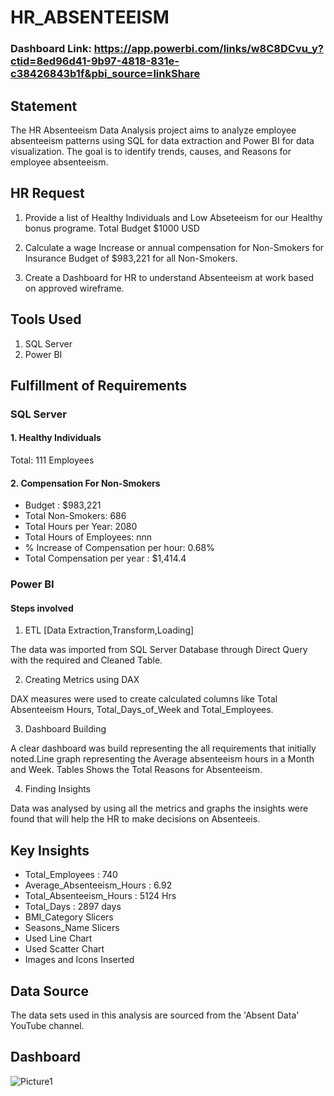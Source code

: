 
# HR_ABSENTEEISM
### Dashboard Link: https://app.powerbi.com/links/w8C8DCvu_y?ctid=8ed96d41-9b97-4818-831e-c38426843b1f&pbi_source=linkShare

## Statement
The HR Absenteeism Data Analysis project aims to analyze employee absenteeism patterns using SQL for data extraction and Power BI for data visualization. The goal is to identify trends, causes, and Reasons for employee absenteeism.


## HR Request
1. Provide a list of Healthy Individuals and Low Abseteeism for our Healthy bonus programe.
Total Budget $1000 USD

2. Calculate a wage Increase or annual compensation for Non-Smokers for 
Insurance Budget of $983,221 for all Non-Smokers.

3. Create a Dashboard for HR to understand Absenteeism at work based on approved wireframe.

## Tools Used 
1. SQL Server
2. Power BI

## Fulfillment of Requirements
### SQL Server
#### 1. Healthy Individuals
Total: 111 Employees
#### 2. Compensation For Non-Smokers
- Budget : $983,221
- Total Non-Smokers: 686
- Total Hours per Year: 2080
- Total Hours of Employees: nnn
- % Increase of Compensation per hour: 0.68%
- Total Compensation per year : $1,414.4


### Power BI

#### Steps involved

1. ETL [Data Extraction,Transform,Loading]

The data was imported from SQL Server Database through Direct Query with the required and Cleaned Table.

2. Creating Metrics using DAX

DAX measures were used to create calculated columns like Total Absenteeism Hours, Total_Days_of_Week and Total_Employees.

3. Dashboard Building

A clear dashboard was build representing the all requirements that initially noted.Line graph representing the Average absenteeism hours in a Month and Week. 
Tables Shows the Total Reasons for Absenteeism.

4. Finding Insights

Data was analysed by using all the metrics and graphs the insights were found that will help the HR to make decisions on Absenteeis.




## Key Insights

- Total_Employees : 740  
- Average_Absenteeism_Hours : 6.92
- Total_Absenteeism_Hours : 5124 Hrs
- Total_Days : 2897 days
- BMI_Category Slicers
- Seasons_Name Slicers
- Used Line Chart
- Used Scatter Chart
- Images and Icons Inserted
## Data Source 
The data sets used in this analysis are sourced from the 'Absent Data' YouTube channel.
## Dashboard
![Picture1](https://github.com/user-attachments/assets/a977d3ca-14e3-4cdc-8565-92b0812a287f)
